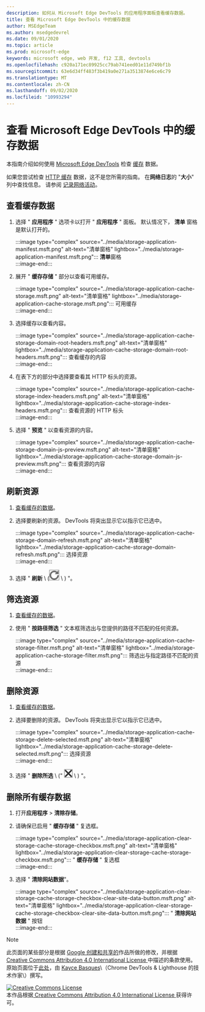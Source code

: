 ```yaml
---
description: 如何从 Microsoft Edge DevTools 的应用程序面板查看缓存数据。
title: 查看 Microsoft Edge DevTools 中的缓存数据
author: MSEdgeTeam
ms.author: msedgedevrel
ms.date: 09/01/2020
ms.topic: article
ms.prod: microsoft-edge
keywords: microsoft edge, web 开发, f12 工具, devtools
ms.openlocfilehash: c920a171ec89925cc79ab741eed01e11d749bf1b
ms.sourcegitcommit: 63e6d34ff483f3b419a0e271a3513874e6ce6c79
ms.translationtype: MT
ms.contentlocale: zh-CN
ms.lasthandoff: 09/02/2020
ms.locfileid: "10993294"
---
```

<!-- Copyright Kayce Basques 

   Licensed under the Apache License, Version 2.0 (the "License");
   you may not use this file except in compliance with the License.
   You may obtain a copy of the License at

       https://www.apache.org/licenses/LICENSE-2.0

   Unless required by applicable law or agreed to in writing, software
   distributed under the License is distributed on an "AS IS" BASIS,
   WITHOUT WARRANTIES OR CONDITIONS OF ANY KIND, either express or implied.
   See the License for the specific language governing permissions and
   limitations under the License.  -->





# 查看 Microsoft Edge DevTools 中的缓存数据   



本指南介绍如何使用 [Microsoft Edge DevTools][MicrosoftEdgeDevTools] 检查 [缓存][MDNCache] 数据。  

如果您尝试检查 [HTTP 缓存][MDNHTTPCaching] 数据，这不是您所需的指南。  在**网络日志**的 "**大小**" 列中查找信息。  请参阅 [记录网络活动][DevtoolsNetworkLogActivity]。  

## 查看缓存数据   

1.  选择 " **应用程序** " 选项卡以打开 " **应用程序** " 面板。  默认情况下， **清单** 窗格是默认打开的。  
    
    :::image type="complex" source="../media/storage-application-manifest.msft.png" alt-text="清单窗格" lightbox="../media/storage-application-manifest.msft.png":::
       **清单**窗格  
    :::image-end:::  
    
1.  展开 " **缓存存储** " 部分以查看可用缓存。  
    
    :::image type="complex" source="../media/storage-application-cache-storage.msft.png" alt-text="清单窗格" lightbox="../media/storage-application-cache-storage.msft.png":::
       可用缓存  
    :::image-end:::  
    
1.  选择缓存以查看内容。  
    
    :::image type="complex" source="../media/storage-application-cache-storage-domain-root-headers.msft.png" alt-text="清单窗格" lightbox="../media/storage-application-cache-storage-domain-root-headers.msft.png":::
       查看缓存的内容  
    :::image-end:::  
    
1.  在表下方的部分中选择要查看其 HTTP 标头的资源。  
    
    :::image type="complex" source="../media/storage-application-cache-storage-index-headers.msft.png" alt-text="清单窗格" lightbox="../media/storage-application-cache-storage-index-headers.msft.png":::
       查看资源的 HTTP 标头  
    :::image-end:::  
    
1.  选择 " **预览** " 以查看资源的内容。  
    
    :::image type="complex" source="../media/storage-application-cache-storage-domain-js-preview.msft.png" alt-text="清单窗格" lightbox="../media/storage-application-cache-storage-domain-js-preview.msft.png":::
       查看资源的内容  
    :::image-end:::  
    
## 刷新资源   

1.  [查看缓存的数据](#view-cache-data)。  
1.  选择要刷新的资源。  DevTools 将突出显示它以指示它已选中。  
    
    :::image type="complex" source="../media/storage-application-cache-storage-domain-refresh.msft.png" alt-text="清单窗格" lightbox="../media/storage-application-cache-storage-domain-refresh.msft.png":::
       选择资源  
    :::image-end:::  
    
1.  选择 " **刷新** \ (![ 刷新 ][ImageRefreshIcon] \ ) "。  
    
## 筛选资源   

1.  [查看缓存的数据](#view-cache-data)。  
1.  使用 " **按路径筛选** " 文本框筛选出与您提供的路径不匹配的任何资源。  
    
    :::image type="complex" source="../media/storage-application-cache-storage-filter.msft.png" alt-text="清单窗格" lightbox="../media/storage-application-cache-storage-filter.msft.png":::
       筛选出与指定路径不匹配的资源  
    :::image-end:::  
    
## 删除资源   

1.  [查看缓存的数据](#view-cache-data)。  
1.  选择要删除的资源。  DevTools 将突出显示它以指示它已选中。  
    
    :::image type="complex" source="../media/storage-application-cache-storage-delete-selected.msft.png" alt-text="清单窗格" lightbox="../media/storage-application-cache-storage-delete-selected.msft.png":::
       选择资源  
    :::image-end:::  
    
1.  选择 " **删除所选** \ (" ![ 删除所选 ][ImageDeleteIcon] \ ) "。  
    
## 删除所有缓存数据   

1.  打开**应用程序**  >  **清除存储**。  
1.  请确保已启用 " **缓存存储** " 复选框。  
    
    :::image type="complex" source="../media/storage-application-clear-storage-cache-storage-checkbox.msft.png" alt-text="清单窗格" lightbox="../media/storage-application-clear-storage-cache-storage-checkbox.msft.png":::
       " **缓存存储** " 复选框  
    :::image-end:::  
    
1.  选择 " **清除网站数据**"。  
    
    :::image type="complex" source="../media/storage-application-clear-storage-cache-storage-checkbox-clear-site-data-button.msft.png" alt-text="清单窗格" lightbox="../media/storage-application-clear-storage-cache-storage-checkbox-clear-site-data-button.msft.png":::
       " **清除网站数据** " 按钮  
    :::image-end:::  
    
<!--  
  


-->  

<!-- image links -->  

[ImageDeleteIcon]: ../media/delete-icon.msft.png  
[ImageRefreshIcon]: ../media/refresh-icon.msft.png  

<!-- links -->  

[MicrosoftEdgeDevTools]: ../../devtools-guide-chromium.md "Microsoft Edge (Chromium) 开发工具 |Microsoft 文档"  
[DevtoolsNetworkLogActivity]: ../network/index.md#log-network-activity  "记录网络活动 |Microsoft 文档"  

[MDNCache]: https://developer.mozilla.org/docs/Web/API/Cache "缓存 |MDN"  
[MDNHTTPCaching]: https://developer.mozilla.org/docs/Web/HTTP/Caching "HTTP 缓存 |MDN"  

> [!NOTE]
> 此页面的某些部分是根据 [Google 创建和共享的][GoogleSitePolicies]作品所做的修改，并根据[ Creative Commons Attribution 4.0 International License ][CCA4IL]中描述的条款使用。  
> 原始页面位于[此处](https://developers.google.com/web/tools/chrome-devtools/storage/cache)，由 [Kayce Basques][KayceBasques]\（Chrome DevTools \& Lighthouse 的技术作家\）撰写。  

[![Creative Commons License][CCby4Image]][CCA4IL]  
本作品根据[ Creative Commons Attribution 4.0 International License ][CCA4IL]获得许可。  

[CCA4IL]: https://creativecommons.org/licenses/by/4.0  
[CCby4Image]: https://i.creativecommons.org/l/by/4.0/88x31.png  
[GoogleSitePolicies]: https://developers.google.com/terms/site-policies  
[KayceBasques]: https://developers.google.com/web/resources/contributors/kaycebasques  
